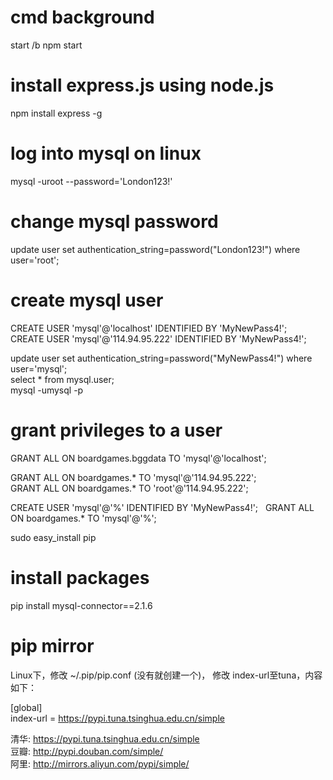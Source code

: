 # cmd background
start /b npm start

# install express.js using node.js
npm install express -g


# log into mysql on linux  
mysql -uroot --password='London123!'

# change mysql password
update user set authentication_string=password("London123!") where user='root';



# create mysql user
CREATE USER 'mysql'@'localhost' IDENTIFIED BY 'MyNewPass4!';  
CREATE USER 'mysql'@'114.94.95.222' IDENTIFIED BY 'MyNewPass4!';  


update user set authentication_string=password("MyNewPass4!") where user='mysql';  
select * from mysql.user;  
mysql -umysql -p  

# grant privileges to a user
GRANT ALL ON boardgames.bggdata TO 'mysql'@'localhost';  

GRANT ALL ON boardgames.* TO 'mysql'@'114.94.95.222';  
GRANT ALL ON boardgames.* TO 'root'@'114.94.95.222';

CREATE USER 'mysql'@'%' IDENTIFIED BY 'MyNewPass4!';  
GRANT ALL ON boardgames.* TO 'mysql'@'%';  

sudo easy_install pip  

# install packages
pip install mysql-connector==2.1.6

# pip mirror
Linux下，修改 ~/.pip/pip.conf (没有就创建一个)， 修改 index-url至tuna，内容如下：  
 
 [global]  
 index-url = https://pypi.tuna.tsinghua.edu.cn/simple  
 
清华: https://pypi.tuna.tsinghua.edu.cn/simple  
豆瓣: http://pypi.douban.com/simple/  
阿里: http://mirrors.aliyun.com/pypi/simple/  
